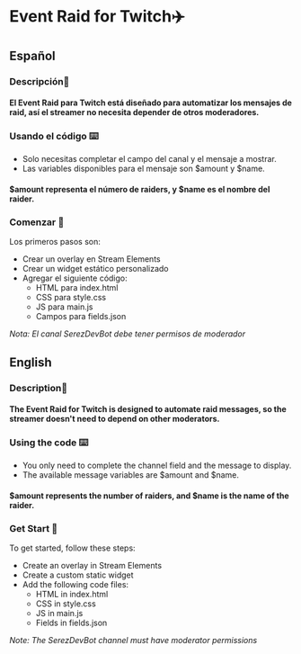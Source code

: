 # Event Raid for Twitch✈️

## Español

### Descripción📝
#### El Event Raid para Twitch está diseñado para automatizar los mensajes de raid, así el streamer no necesita depender de otros moderadores.

### Usando el código ⌨️
- Solo necesitas completar el campo del canal y el mensaje a mostrar.
- Las variables disponibles para el mensaje son $amount y $name. 
#### $amount representa el número de raiders, y $name es el nombre del raider.

### Comenzar 🚀
Los primeros pasos son:

- Crear un overlay en Stream Elements
- Crear un widget estático personalizado
- Agregar el siguiente código:
    - HTML para index.html
    - CSS para style.css
    - JS para main.js
    - Campos para fields.json

_Nota: El canal SerezDevBot debe tener permisos de moderador_

## English

### Description📝
#### The Event Raid for Twitch is designed to automate raid messages, so the streamer doesn't need to depend on other moderators.

### Using the code ⌨️
- You only need to complete the channel field and the message to display.
- The available message variables are $amount and $name. 
#### $amount represents the number of raiders, and $name is the name of the raider.


### Get Start 🚀
To get started, follow these steps:

- Create an overlay in Stream Elements
- Create a custom static widget
- Add the following code files:
    - HTML in index.html
    - CSS in style.css
    - JS in main.js
    - Fields in fields.json

    
_Note: The SerezDevBot channel must have moderator permissions_